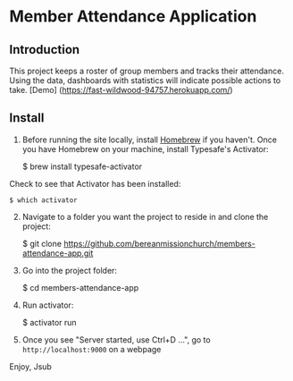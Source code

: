 Member Attendance Application
================================

## Introduction
This project keeps a roster of group members and tracks their attendance. Using the data, dashboards with statistics will indicate possible actions to take. [Demo] (https://fast-wildwood-94757.herokuapp.com/)


## Install
1) Before running the site locally, install [Homebrew](http://brew.sh/) if you haven't. Once you have Homebrew on your machine, install Typesafe's Activator:

    $ brew install typesafe-activator

Check to see that Activator has been installed:

    $ which activator

2) Navigate to a folder you want the project to reside in and clone the project:

    $ git clone https://github.com/bereanmissionchurch/members-attendance-app.git
    
3) Go into the project folder:

    $ cd members-attendance-app

4) Run activator:

    $ activator run

5) Once you see "Server started, use Ctrl+D ...", go to ```http://localhost:9000``` on a webpage

Enjoy,
Jsub


 